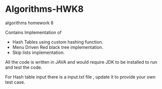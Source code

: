 # Algorithms-HWK8
algorithms homework 8

Contains Implementation of 

- Hash Tables using custom hashing function.
- Menu Driven Red black tree implementation.
- Skip lists implementation.

All the code is written in JAVA and would require JDK to be installed to run and test the code.

For Hash table input there is a input.txt file , update it to provide your own test case.
